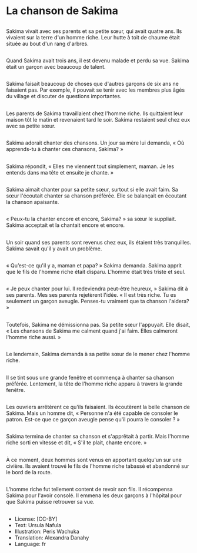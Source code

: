 # La chanson de Sakima

##
Sakima vivait avec ses parents et sa petite sœur, qui avait quatre ans. Ils vivaient sur la terre d'un homme riche. Leur hutte à toit de chaume était située au bout d'un rang d'arbres.

##
Quand Sakima avait trois ans, il est devenu malade et perdu sa vue. Sakima était un garçon avec beaucoup de talent.

##
Sakima faisait beaucoup de choses que d'autres garçons de six ans ne faisaient pas. Par exemple, il pouvait se tenir avec les membres plus âgés du village et discuter de questions importantes.

##
Les parents de Sakima travaillaient chez l'homme riche. Ils quittaient leur maison tôt le matin et revenaient tard le soir. Sakima restaient seul chez eux avec sa petite sœur.

##
Sakima adorait chanter des chansons. Un jour sa mère lui demanda, « Où apprends-tu à chanter ces chansons, Sakima? »

##
Sakima répondit, « Elles me viennent tout simplement, maman. Je les entends dans ma tête et ensuite je chante. »

##
Sakima aimait chanter pour sa petite sœur, surtout si elle avait faim. Sa sœur l'écoutait chanter sa chanson préférée. Elle se balançait en écoutant la chanson apaisante.

##
« Peux-tu la chanter encore et encore, Sakima? » sa sœur le suppliait. Sakima acceptait et la chantait encore et encore.

##
Un soir quand ses parents sont revenus chez eux, ils étaient très tranquilles. Sakima savait qu'il y avait un problème.

##
« Qu’est-ce qu'il y a, maman et papa? » Sakima demanda. Sakima apprit que le fils de l'homme riche était disparu. L'homme était très triste et seul.

##
« Je peux chanter pour lui. Il redeviendra peut-être heureux, » Sakima dit à ses parents. Mes ses parents rejetèrent l'idée. « Il est très riche. Tu es seulement un garçon aveugle. Penses-tu vraiment que ta chanson l'aidera? »

##
Toutefois, Sakima ne démissionna pas. Sa petite sœur l'appuyait. Elle disait, « Les chansons de Sakima me calment quand j'ai faim. Elles calmeront l'homme riche aussi. »

##
Le lendemain, Sakima demanda à sa petite sœur de le mener chez l'homme riche.

##
Il se tint sous une grande fenêtre et commença à chanter sa chanson préférée. Lentement, la tête de l'homme riche apparu à travers la grande fenêtre.

##
Les ouvriers arrêtèrent ce qu'ils faisaient. Ils écoutèrent la belle chanson de Sakima. Mais un homme dit, « Personne n'a été capable de consoler le patron. Est-ce que ce garçon aveugle pense qu'il pourra le consoler ? »

##
Sakima termina de chanter sa chanson et s'apprêtait à partir. Mais l'homme riche sorti en vitesse et dit, « S'il te plait, chante encore. »

##
À ce moment, deux hommes sont venus en apportant quelqu'un sur une civière. Ils avaient trouvé le fils de l'homme riche tabassé et abandonné sur le bord de la route.

##
L'homme riche fut tellement content de revoir son fils. Il récompensa Sakima pour l'avoir consolé. Il emmena les deux garçons à l'hôpital pour que Sakima puisse retrouver sa vue.

##
* License: [CC-BY]
* Text: Ursula Nafula
* Illustration: Peris Wachuka
* Translation: Alexandra Danahy
* Language: fr
